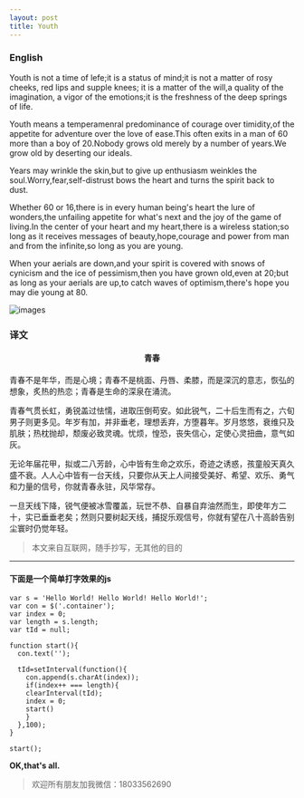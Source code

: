 ```yaml
---
layout: post
title: Youth
---
```


### English

Youth is not a time of lefe;it is a status of mind;it is not a matter of rosy cheeks, red lips and supple knees; it is a matter of the will,a quality of the imagination, a vigor of the emotions;it is the freshness of the deep springs of life.

Youth means a temperamenral predominance of courage over timidity,of the appetite for adventure over the love of ease.This often exits in a man of 60 more than a boy of 20.Nobody grows old merely by a number of years.We grow old by deserting our ideals.

Years may wrinkle the skin,but to give up enthusiasm weinkles the soul.Worry,fear,self-distrust bows the heart and turns the spirit back to dust.

Whether 60 or 16,there is in every human being's heart the lure of wonders,the unfailing appetite for what's next and the joy of the game of living.In the center of your heart and my heart,there is a wireless station;so long as it receives messages of beauty,hope,courage and power from man and from the infinite,so long as you are young.

When your aerials are down,and your spirit is covered with snows of cynicism and the ice of pessimism,then you have grown old,even at 20;but as long as your aerials are up,to catch waves of optimism,there's hope you may die young at 80.

![images](http://7xopqp.com1.z0.glb.clouddn.com/newming24.jpg)

### 译文

<h4 align="center">青春</h4>
青春不是年华，而是心境；青春不是桃面、丹唇、柔膝，而是深沉的意志，恢弘的想象，炙热的热恋；青春是生命的深泉在涌流。

青春气贯长虹，勇锐盖过怯懦，进取压倒苟安。如此锐气，二十后生而有之，六旬男子则更多见。年岁有加，并非垂老，理想丢弃，方堕暮年。岁月悠悠，衰维只及肌肤；热枕抛却，颓废必致灵魂。忧烦，惶恐，丧失信心，定使心灵扭曲，意气如灰。


无论年届花甲，拟或二八芳龄，心中皆有生命之欢乐，奇迹之诱惑，孩童般天真久盛不衰。人人心中皆有一台天线，只要你从天上人间接受美好、希望、欢乐、勇气和力量的信号，你就青春永驻，风华常存。

一旦天线下降，锐气便被冰雪覆盖，玩世不恭、自暴自弃油然而生，即使年方二十，实已垂垂老矣；然则只要树起天线，捕捉乐观信号，你就有望在八十高龄告别尘寰时仍觉年轻。

> 本文来自互联网，随手抄写，无其他的目的

***

#### 下面是一个简单打字效果的js

```
var s = 'Hello World! Hello World! Hello World!';
var con = $('.container');
var index = 0;
var length = s.length;
var tId = null;

function start(){
  con.text('');

  tId=setInterval(function(){
    con.append(s.charAt(index));
    if(index++ === length){
    clearInterval(tId);
    index = 0;
    start()
    }
  },100);
}

start();
```

**OK,that's all.**

  <blockquote>
  欢迎所有朋友加我微信：18033562690
  </blockquote>
